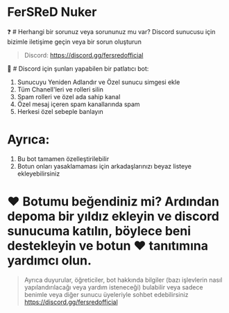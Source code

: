 # FerSReD Nuker

❓ # Herhangi bir sorunuz veya sorununuz mu var? Discord sunucusu için bizimle iletişime geçin veya bir sorun oluşturun
> Discord: https://discord.gg/fersredofficial

💫 # Discord için şunları yapabilen bir patlatıcı bot:

1. Sunucuyu Yeniden Adlandır ve Özel sunucu simgesi ekle
2. Tüm Chanell'leri ve rolleri silin
3. Spam rolleri ve özel ada sahip kanal
4. Özel mesaj içeren spam kanallarında spam
5. Herkesi özel sebeple banlayın

# Ayrıca:
1. Bu bot tamamen özelleştirilebilir 
2. Botun onları yasaklamaması için arkadaşlarınızı beyaz listeye ekleyebilirsiniz

# ❤ Botumu beğendiniz mi? Ardından depoma bir yıldız ekleyin ve discord sunucuma katılın, böylece beni destekleyin ve botun ❤ tanıtımına yardımcı olun.
> Ayrıca duyurular, öğreticiler, bot hakkında bilgiler (bazı işlevlerin nasıl yapılandırılacağı veya yardım isteneceği) bulabilir veya sadece benimle veya diğer sunucu üyeleriyle sohbet edebilirsiniz
> https://discord.gg/fersredofficial

